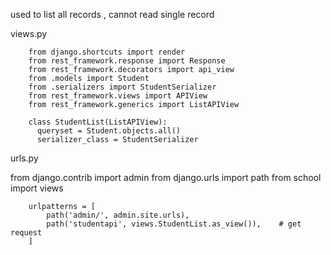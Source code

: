 used to list all records , cannot read single record

views.py

        from django.shortcuts import render
        from rest_framework.response import Response
        from rest_framework.decorators import api_view
        from .models import Student
        from .serializers import StudentSerializer
        from rest_framework.views import APIView
        from rest_framework.generics import ListAPIView

        class StudentList(ListAPIView):
          queryset = Student.objects.all()
          serializer_class = StudentSerializer

urls.py

from django.contrib import admin
from django.urls import path
from school import views

        urlpatterns = [
            path('admin/', admin.site.urls),
            path('studentapi', views.StudentList.as_view()),	# get request
        ]
          
          
